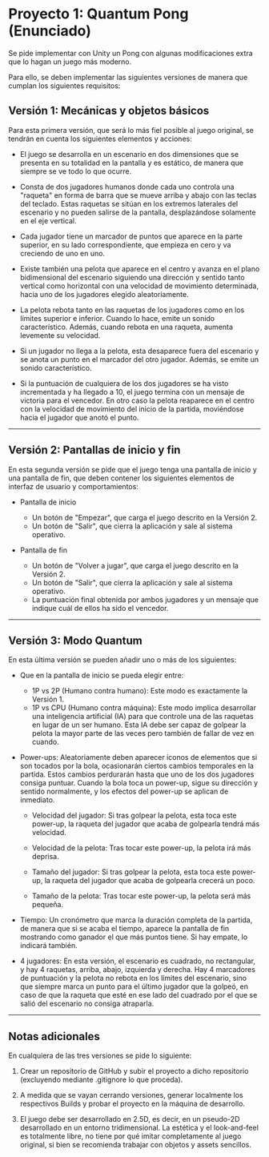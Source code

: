 # Proyecto 1: Quantum Pong (Enunciado)

Se pide implementar con Unity un Pong con algunas modificaciones extra que lo hagan un juego más moderno.

Para ello, se deben implementar las siguientes versiones de manera que cumplan los siguientes requisitos:

## Versión 1: Mecánicas y objetos básicos

Para esta primera versión, que será lo más fiel posible al juego original, se tendrán en cuenta los siguientes elementos y acciones:

- El juego se desarrolla en un escenario en dos dimensiones que se presenta en su totalidad en la pantalla y es estático, de manera que siempre se ve todo lo que ocurre.

- Consta de dos jugadores humanos donde cada uno controla una "raqueta" en forma de barra que se mueve arriba y abajo con las teclas del teclado. Estas raquetas se sitúan en los extremos laterales del escenario y no pueden salirse de la pantalla, desplazándose solamente en el eje vertical.

- Cada jugador tiene un marcador de puntos que aparece en la parte superior, en su lado correspondiente, que empieza en cero y va creciendo de uno en uno.
  
- Existe también una pelota que aparece en el centro y avanza en el plano bidimensional del escenario siguiendo una dirección y sentido tanto vertical como horizontal con una velocidad de movimiento determinada, hacia uno de los jugadores elegido aleatoriamente.

- La pelota rebota tanto en las raquetas de los jugadores como en los límites superior e inferior. Cuando lo hace, emite un sonido característico. Además, cuando rebota en una raqueta, aumenta levemente su velocidad.

- Si un jugador no llega a la pelota, esta desaparece fuera del escenario y se anota un punto en el marcador del otro jugador. Además, se emite un sonido característico.

- Si la puntuación de cualquiera de los dos jugadores se ha visto incrementada y ha llegado a 10, el juego termina con un mensaje de victoria para el vencedor. En otro caso la pelota reaparece en el centro con la velocidad de movimiento del inicio de la partida, moviéndose hacia el jugador que anotó el punto.

---

## Versión 2: Pantallas de inicio y fin

En esta segunda versión se pide que el juego tenga una pantalla de inicio y una pantalla de fin, que deben contener los siguientes elementos de interfaz de usuario y comportamientos:

- Pantalla de inicio

  - Un botón de "Empezar", que carga el juego descrito en la Versión 2.
  - Un botón de "Salir", que cierra la aplicación y sale al sistema operativo.

- Pantalla de fin

  - Un botón de "Volver a jugar", que carga el juego descrito en la Versión 2.
  - Un botón de "Salir", que cierra la aplicación y sale al sistema operativo.
  - La puntuación final obtenida por ambos jugadores y un mensaje que indique cuál de ellos ha sido el vencedor.

---

## Versión 3: Modo Quantum

En esta última versión se pueden añadir uno o más de los siguientes:

- Que en la pantalla de inicio se pueda elegir entre:
  - 1P vs 2P (Humano contra humano): Este modo es exactamente la Versión 1.
  - 1P vs CPU (Humano contra máquina): Este modo implica desarrollar una inteligencia artificial (IA) para que controle una de las raquetas en lugar de un ser humano. Esta IA debe ser capaz de golpear la pelota la mayor parte de las veces pero también de fallar de vez en cuando.

- Power-ups: Aleatoriamente deben aparecer iconos de elementos que si son tocados por la bola, ocasionarán ciertos cambios temporales en la partida. Estos cambios perdurarán hasta que uno de los dos jugadores consiga puntuar. Cuando la bola toca un power-up, sigue su dirección y sentido normalmente, y los efectos del power-up se aplican de inmediato.

  - Velocidad del jugador: Si tras golpear la pelota, esta toca este power-up, la raqueta del jugador que acaba de golpearla tendrá más velocidad.
  
  - Velocidad de la pelota: Tras tocar este power-up, la pelota irá más deprisa.
  
  - Tamaño del jugador: Si tras golpear la pelota, esta toca este power-up, la raqueta del jugador que acaba de golpearla crecerá un poco.
  
  - Tamaño de la pelota: Tras tocar este power-up, la pelota será más pequeña.

- Tiempo: Un cronómetro que marca la duración completa de la partida, de manera que si se acaba el tiempo, aparece la pantalla de fin mostrando como ganador el que más puntos tiene. Si hay empate, lo indicará también.

- 4 jugadores: En esta versión, el escenario es cuadrado, no rectangular, y hay 4 raquetas, arriba, abajo, izquierda y derecha. Hay 4 marcadores de puntuación y la pelota no rebota en los límites del escenario, sino que siempre marca un punto para el último jugador que la golpeó, en caso de que la raqueta que esté en ese lado del cuadrado por el que se salió del escenario no consiga atraparla.

---

## Notas adicionales

En cualquiera de las tres versiones se pide lo siguiente:

1) Crear un repositorio de GitHub y subir el proyecto a dicho repositorio (excluyendo mediante .gitignore lo que proceda).

2) A medida que se vayan cerrando versiones, generar localmente los respectivos Builds y probar el proyecto en la máquina de desarrollo.

3) El juego debe ser desarrollado en 2.5D, es decir, en un pseudo-2D desarrollado en un entorno tridimensional. La estética y el look-and-feel es totalmente libre, no tiene por qué imitar completamente al juego original, si bien se recomienda trabajar con objetos y assets sencillos.